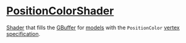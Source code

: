 # [PositionColorShader](PositionColorShader.hpp)

[Shader](../Shader.md) that fills the [GBuffer](../../../GBuffer.md) for [models](../../../model/Model.md) with the `PositionColor` [vertex specification](../VertexSpecification.md).
